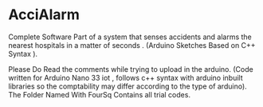 # AcciAlarm
Complete Software Part of a system that senses accidents and alarms the nearest hospitals in a matter of seconds . (Arduino Sketches Based on C++ Syntax ).

Please Do Read the comments while trying to upload in the arduino.
(Code written for Arduino Nano 33 iot , follows c++ syntax with arduino inbuilt libraries so the comptability may differ according to the type of arduino).
The Folder Named With FourSq Contains all trial codes.
